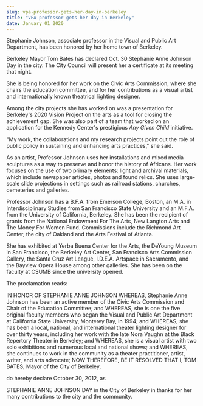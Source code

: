 ```yaml
---
slug: vpa-professor-gets-her-day-in-berkeley
title: "VPA professor gets her day in Berkeley"
date: January 01 2020
---
```


 
<p>
  Stephanie Johnson, associate professor in the Visual and Public Art
  Department, has been honored by her home town of Berkeley.
</p>
<p>
  Berkeley Mayor Tom Bates has declared Oct. 30 Stephanie Anne Johnson Day in
  the city. The City Council will present her a certificate at its meeting that
  night.
</p>
<p>
  She is being honored for her work on the Civic Arts Commission, where she
  chairs the education committee, and for her contributions as a visual artist
  and internationally known theatrical lighting designer.
</p>
<p>
  Among the city projects she has worked on was a presentation for Berkeley's
  2020 Vision Project on the arts as a tool for closing the achievement gap. She
  was also part of a team that worked on an application for the Kennedy Center's
  prestigious <em>Any Given Child</em> initiative.
</p>
<p>
  "My work, the collaborations and my research projects point out the role of
  public policy in sustaining and enhancing arts practices," she said.
</p>
<p>
  As an artist, Professor Johnson uses her installations and mixed media
  sculptures as a way to preserve and honor the history of Africans. Her work
  focuses on the use of two primary elements: light and archival materials,
  which include newspaper articles, photos and found relics. She uses
  large-scale slide projections in settings such as railroad stations, churches,
  cemeteries and galleries.
</p>
<p>
  Professor Johnson has a B.F.A. from Emerson College, Boston, an M.A. in
  Interdisciplinary Studies from San Francisco State University and an M.F.A.
  from the University of California, Berkeley. She has been the recipient of
  grants from the National Endowment For The Arts, New Langton Arts and The
  Money For Women Fund. Commissions include the Richmond Art Center, the city of
  Oakland and the Arts Festival of Atlanta.
</p>
<p>
  She has exhibited at Yerba Buena Center for the Arts, the DeYoung Museum in
  San Francisco, the Berkeley Art Center, San Francisco Arts Commission Gallery,
  the Santa Cruz Art League, I.D.E.A. Artspace in Sacramento, and the Bayview
  Opera House among other galleries. She has been on the faculty at CSUMB since
  the university opened.
</p>
<p>The proclamation reads:</p>
<p>
  IN HONOR OF STEPHANIE ANNE JOHNSON WHEREAS, Stephanie Anne Johnson has been an
  active member of the Civic Arts Commission and Chair of the Education
  Committee; and WHEREAS, she is one the five original faculty members who began
  the Visual and Public Art Department at California State University, Monterey
  Bay, in 1994; and WHEREAS, she has been a local, national, and international
  theater lighting designer for over thirty years, including her work with the
  late Nora Vaughn at the Black Repertory Theater in Berkeley; and WHEREAS, she
  is a visual artist with two solo exhibitions and numerous local and national
  shows; and WHEREAS, she continues to work in the community as a theater
  practitioner, artist, writer, and arts advocate; NOW THEREFORE, BE IT RESOLVED
  THAT I, TOM BATES, Mayor of the City of Berkeley,
</p>
<p>do hereby declare October 30, 2012, as</p>
<p>
  STEPHANIE ANNE JOHNSON DAY in the City of Berkeley in thanks for her many
  contributions to the city and the community.
</p>
 
